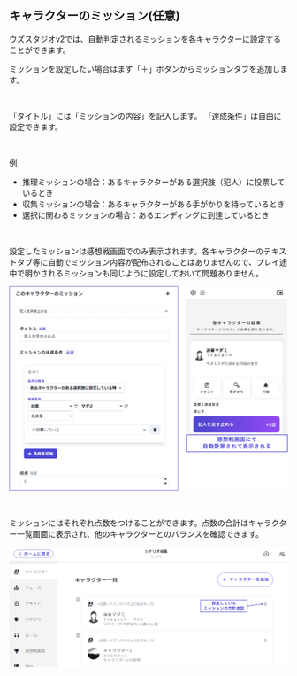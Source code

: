 ## キャラクターのミッション(任意)

ウズスタジオv2では、自動判定されるミッションを各キャラクターに設定することができます。

ミッションを設定したい場合はまず「＋」ボタンからミッションタブを追加します。

<br>

「タイトル」には「ミッションの内容」を記入します。
「達成条件」は自由に設定できます。

<br>

例
- 推理ミッションの場合：あるキャラクターがある選択肢（犯人）に投票しているとき
- 収集ミッションの場合：あるキャラクターがある手がかりを持っているとき
- 選択に関わるミッションの場合：あるエンディングに到達しているとき

<br>

設定したミッションは感想戦画面でのみ表示されます。各キャラクターのテキストタブ等に自動でミッション内容が配布されることはありませんので、プレイ途中で明かされるミッションも同じように設定しておいて問題ありません。

![](../../images/character4.png)

<br>

ミッションにはそれぞれ点数をつけることができます。点数の合計はキャラクター一覧画面に表示され、他のキャラクターとのバランスを確認できます。

![](../../images/character5.png)